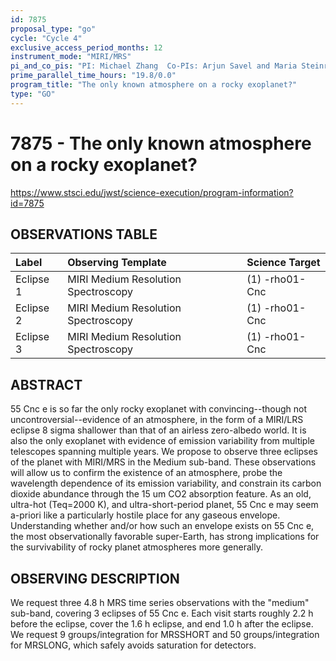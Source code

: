 ```yaml
---
id: 7875
proposal_type: "go"
cycle: "Cycle 4"
exclusive_access_period_months: 12
instrument_mode: "MIRI/MRS"
pi_and_co_pis: "PI: Michael Zhang  Co-PIs: Arjun Savel and Maria Steinrueck"
prime_parallel_time_hours: "19.8/0.0"
program_title: "The only known atmosphere on a rocky exoplanet?"
type: "GO"
---
```

# 7875 - The only known atmosphere on a rocky exoplanet?
https://www.stsci.edu/jwst/science-execution/program-information?id=7875
## OBSERVATIONS TABLE
| Label     | Observing Template               | Science Target |
| :-------- | :------------------------------- | :------------- |
| Eclipse 1 | MIRI Medium Resolution Spectroscopy | (1) -rho01-Cnc |
| Eclipse 2 | MIRI Medium Resolution Spectroscopy | (1) -rho01-Cnc |
| Eclipse 3 | MIRI Medium Resolution Spectroscopy | (1) -rho01-Cnc |

## ABSTRACT

55 Cnc e is so far the only rocky exoplanet with convincing--though not uncontroversial--evidence of an atmosphere, in the form of a MIRI/LRS eclipse 8 sigma shallower than that of an airless zero-albedo world. It is also the only exoplanet with evidence of emission variability from multiple telescopes spanning multiple years. We propose to observe three eclipses of the planet with MIRI/MRS in the Medium sub-band. These observations will allow us to confirm the existence of an atmosphere, probe the wavelength dependence of its emission variability, and constrain its carbon dioxide abundance through the 15 um CO2 absorption feature. As an old, ultra-hot (Teq=2000 K), and ultra-short-period planet, 55 Cnc e may seem a-priori like a particularly hostile place for any gaseous envelope. Understanding whether and/or how such an envelope exists on 55 Cnc e, the most observationally favorable super-Earth, has strong implications for the survivability of rocky planet atmospheres more generally.

## OBSERVING DESCRIPTION

We request three 4.8 h MRS time series observations with the "medium" sub-band, covering 3 eclipses of 55 Cnc e. Each visit starts roughly 2.2 h before the eclipse, cover the 1.6 h eclipse, and end 1.0 h after the eclipse. We request 9 groups/integration for MRSSHORT and 50 groups/integration for MRSLONG, which safely avoids saturation for detectors.